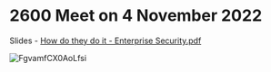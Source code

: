 # 2600 Meet on 4 November 2022

Slides - [How do they do it - Enterprise Security.pdf](https://github.com/Bournemouth2600/November-2022/blob/main/How%20do%20they%20do%20it%20-%20Enterprise%20Security.pdf)

![FgvamfCX0AoLfsi](https://user-images.githubusercontent.com/59974887/204163148-a61e1a2b-1100-4060-b5e4-d78756fab563.jpg)
